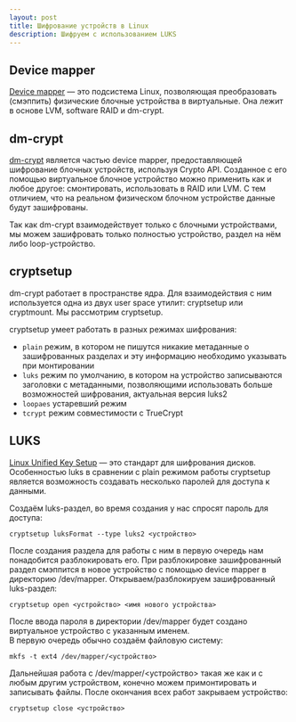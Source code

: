 ```yaml
---
layout: post
title: Шифрование устройств в Linux
description: Шифруем с использованием LUKS
---
```


## Device mapper
[Device mapper](https://ru.wikipedia.org/wiki/Device_mapper) — это подсистема Linux, позволяющая преобразовать (смэппить) физические блочные устройства в виртуальные. Она лежит в основе LVM, software RAID и dm-crypt.

## dm-crypt
[dm-crypt](https://en.wikipedia.org/wiki/Dm-crypt) является частью device mapper, предоставляющей шифрование блочных устройств, используя Crypto API. Созданное с его помощью виртуальное блочное устройство можно применить как и любое другое: смонтировать, использовать в RAID или LVM. С тем отличием, что на реальном физическом блочном устройстве данные будут зашифрованы.  

Так как dm-crypt взаимодействует только с блочными устройствами, мы можем зашифровать только полностью устройство, раздел на нём либо loop-устройство.

## cryptsetup
dm-crypt работает в пространстве ядра. Для взаимодействия с ним используется одна из двух user space утилит: cryptsetup или cryptmount. Мы рассмотрим cryptsetup.  

cryptsetup умеет работать в разных режимах шифрования:
- `plain` режим, в котором не пишутся никакие метаданные о зашифрованных разделах и эту информацию необходимо указывать при монтировании
- `luks` режим по умолчанию, в котором на устройство записываются заголовки с метаданными, позволяющими использовать больше возможностей шифрования, актуальная версия luks2
- `loopaes` устаревший режим
- `tcrypt` режим совместимости с TrueCrypt

## LUKS
[Linux Unified Key Setup](https://ru.wikipedia.org/wiki/LUKS) — это стандарт для шифрования дисков. Особенностью luks в сравнении с plain режимом работы cryptsetup является возможность создавать несколько паролей для доступа к данными.

Создаём luks-раздел, во время создания у нас спросят пароль для доступа:

```
cryptsetup luksFormat --type luks2 <устройство>
```

После создания раздела для работы с ним в первую очередь нам понадобится разблокировать его. При разблокировке зашифрованный раздел смэппится в новое устройство с помощью device mapper в директорию /dev/mapper.
Открываем/разблокируем зашифрованный luks-раздел:

```
cryptsetup open <устройство> <имя нового устройства>
```

После ввода пароля в директории /dev/mapper будет создано виртуальное устройство с указанным именем.  
В первую очередь обычно создаём файловую систему:

```
mkfs -t ext4 /dev/mapper/<устройство>
```

Дальнейшая работа с /dev/mapper/<устройство> такая же как и с любым другим устройством, конечно можем примонтировать и записывать файлы.
После окончания всех работ закрываем устройство:

```
cryptsetup close <устройство>
```
